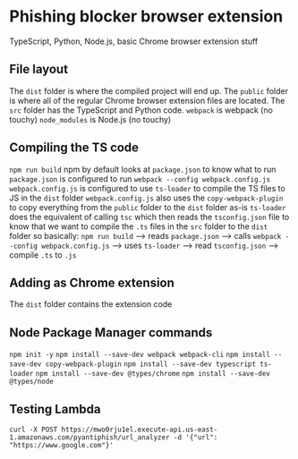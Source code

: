 # Phishing blocker browser extension
TypeScript, Python, Node.js, basic Chrome browser extension stuff

## File layout
The `dist` folder is where the compiled project will end up.
The `public` folder is where all of the regular Chrome browser extension files are located.
The `src` folder has the TypeScript and Python code.
`webpack` is webpack (no touchy)
`node_modules` is Node.js (no touchy)

## Compiling the TS code
`npm run build`
npm by default looks at `package.json` to know what to run
`package.json` is configured to run `webpack --config webpack.config.js`
`webpack.config.js` is configured to use `ts-loader` to compile the TS files to JS in the `dist` folder
`webpack.config.js` also uses the `copy-webpack-plugin` to copy everything from the `public` folder to the `dist` folder as-is
`ts-loader` does the equivalent of calling `tsc` which then reads the `tsconfig.json` file to know that we want to compile the `.ts` files in the `src` folder to the `dist` folder
so basically:
`npm run build` --> reads `package.json` --> calls `webpack --config webpack.config.js` --> uses `ts-loader` --> read `tsconfig.json` --> compile `.ts` to `.js`

## Adding as Chrome extension
The `dist` folder contains the extension code


## Node Package Manager commands
`npm init -y`
`npm install --save-dev webpack webpack-cli`
`npm install --save-dev copy-webpack-plugin`
`npm install --save-dev typescript ts-loader`
`npm install --save-dev @types/chrome`
`npm install --save-dev @types/node`

## Testing Lambda
`curl -X POST https://mwo0rju1el.execute-api.us-east-1.amazonaws.com/pyantiphish/url_analyzer -d '{"url": "https://www.google.com"}'`
